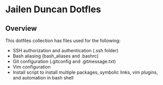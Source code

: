 # Jailen Duncan Dotfles

## Overview
This dotfiles collection has files used for the following:
- SSH authorization and authentication (.ssh folder)
- Bash aliasing (bash_aliases and .bashrc)
- Git configuration (.gitconfig and .gitmessage.txt)
- Vim configuration
- Install script to install multiple packages, symbolic links, vim plugins, and automation in bash shell
